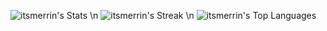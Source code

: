 ![itsmerrin's Stats](https://github-readme-stats.vercel.app/api?username=itsmerrin&theme=dark&show_icons=true&hide_border=false&count_private=false)
\n
![itsmerrin's Streak](https://github-readme-streak-stats.herokuapp.com/?user=itsmerrin&theme=dark&hide_border=false)
\n
![itsmerrin's Top Languages](https://github-readme-stats.vercel.app/api/top-langs/?username=itsmerrin&theme=dark&show_icons=true&hide_border=false&layout=compact)
